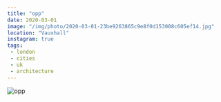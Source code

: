 ```yaml
---
title: "opp"
date: 2020-03-01
image: "/img/photo/2020-03-01-23be9263865c9e8f0d153008c605ef14.jpg"
location: "Vauxhall"
instagram: true
tags:
 - london
 - cities
 - uk
 - architecture
---
```


![opp](/img/photo/2020-03-01-23be9263865c9e8f0d153008c605ef14.jpg)
